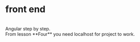 # front end
<br>
Angular step by step.
<br>
From lesson **Four** you need localhost for project to work.
